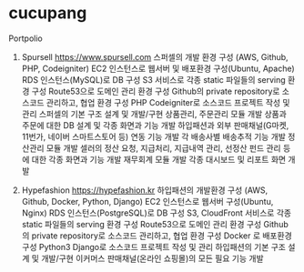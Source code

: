 # cucupang
Portpolio

1. Spursell https://www.spursell.com
스퍼셀의 개발 환경 구성 (AWS, Github, PHP, Codeigniter)
EC2 인스턴스로 웹서버 및 배포환경 구성(Ubuntu, Apache)
RDS 인스턴스(MySQL)로 DB 구성
S3 서비스로 각종 static 파일들의 serving 환경 구성
Route53으로 도메인 관리 환경 구성
Github의 private repository로 소스코드 관리하고, 협업 환경 구성
PHP Codeigniter로 소스코드 프로젝트 작성 및 관리
스퍼셀의 기본 구조 설계 및 개발/구현
상품관리, 주문관리 모듈 개발
상품과 주문에 대한 DB 설계 및 각종 화면과 기능 개발
하입패션과 외부 판매채널(G마켓, 11번가, 네이버 스마트스토어 등) 연동 기능 개발
각 배송사별 배송추적 기능 개발
정산관리 모듈 개발
셀러의 정산 요청, 지급처리, 지급내역 관리, 선정산 펀드 관리 등에 대한 각종 화면과 기능 개발
재무회계 모듈 개발
각종 대시보드 및 리포트 화면 개발

2. Hypefashion https://hypefashion.kr
하입패션의 개발환경 구성 (AWS, Github, Docker, Python, Django)
EC2 인스턴스로 웹서버 구성(Ubuntu, Nginx)
RDS 인스턴스(PostgreSQL)로 DB 구성
S3, CloudFront 서비스로 각종 static 파일들의 serving 환경 구성
Route53으로 도메인 관리 환경 구성
Github의 private repository로 소스코드 관리하고, 협업 환경 구성
Docker 로 배포환경 구성
Python3 Django로 소스코드 프로젝트 작성 및 관리
하입패션의 기본 구조 설계 및 개발/구현
이커머스 판매채널(온라인 쇼핑몰)의 모든 필요 기능 개발
 
 
